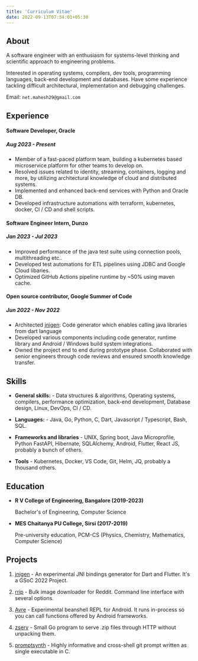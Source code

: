 ```yaml
---
title: 'Curriculum Vitae'
date: 2022-09-13T07:54:01+05:30
---
```


## About
A software engineer with an enthusiasm for systems-level thinking and scientific approach to engineering problems.

Interested in operating systems, compilers, dev tools, programming languages, back-end development and databases. Have some experience tackling difficult architectural, implementation and debugging challenges.

Email: `net.mahesh29@gmail.com`

## Experience
#### Software Developer, Oracle
##### Aug 2023 - Present
* Member of a fast-paced platform team, building a kubernetes based microservice platform for other teams to develop on.
* Resolved issues related to identity, streaming, containers, logging and more, by utilizing architectural knowledge of cloud and distributed systems.
* Implemented and enhanced back-end services with Python and Oracle DB.
* Developed infrastructure automations with terraform, kubernetes, docker, CI / CD and shell scripts.

#### Software Engineer Intern, Dunzo
##### Jan 2023 - Jul 2023
* Improved performance of the java test suite using connection pools, multithreading etc..
* Developed test automations for ETL pipelines using JDBC and Google Cloud libaries.
* Optimized GitHub Actions pipeline runtime by ~50% using maven cache. 

#### Open source contributor, Google Summer of Code
##### Jun 2022 - Nov 2022
* Architected [jnigen](/posts/building_jnigen/): Code generator which enables calling java libraries from dart language
* Developed various components including code generator, runtime library and Android / Windows build system integrations.
* Owned the project end to end during prototype phase. Collaborated with senior engineers through code reviews and ensured smooth knowledge transfer.

## Skills

* __General skills:__ - Data structures & algorithms, Operating systems, compilers, performance optimization, back-end development, Database design, Linux, DevOps, CI / CD.

* __Languages:__ - Java, Go, Python, C, Dart, Javascript / Typescript, Bash, SQL.

* __Frameworks and libraries__ - UNIX, Spring boot, Java Microprofile, Python FastAPI, Hibernate, SQLAlchemy, Android, Flutter, React JS, probably a bunch of others.

* __Tools__ - Kubernetes, Docker, VS Code, Git, Helm, JQ, probably a thousand others.

## Education
* __R V College of Engineering, Bangalore (2019-2023)__

    Bachelor's of Engineering, Computer Science

* __MES Chaitanya PU College, Sirsi (2017-2019)__

    Pre-university education, PCM-CS (Physics, Chemistry, Mathematics, Computer Science)

## Projects
1. [jnigen](https://github.com/dart-lang/jnigen) - An experimental JNI bindings generator for Dart and Flutter. It's a GSoC 2022 Project.

2. [rrip](https://github.com/mahesh-hegde/rrip) - Bulk image downloader for Reddit. Command line interface with several options.

3. [Avre](https://github.com/mahesh-hegde/Avre) - Experimental beanshell REPL for Android. It runs in-process so you can call functions offered by Android frameworks.

4. [zserv](https://github.com/mahesh-hegde/zserv) - Small Go program to serve .zip files through HTTP without unpacking them.

5. [promptsynth](https://github.com/mahesh-hegde/promptsynth) - Highly informative and cross-shell git prompt written as single executable in C.
